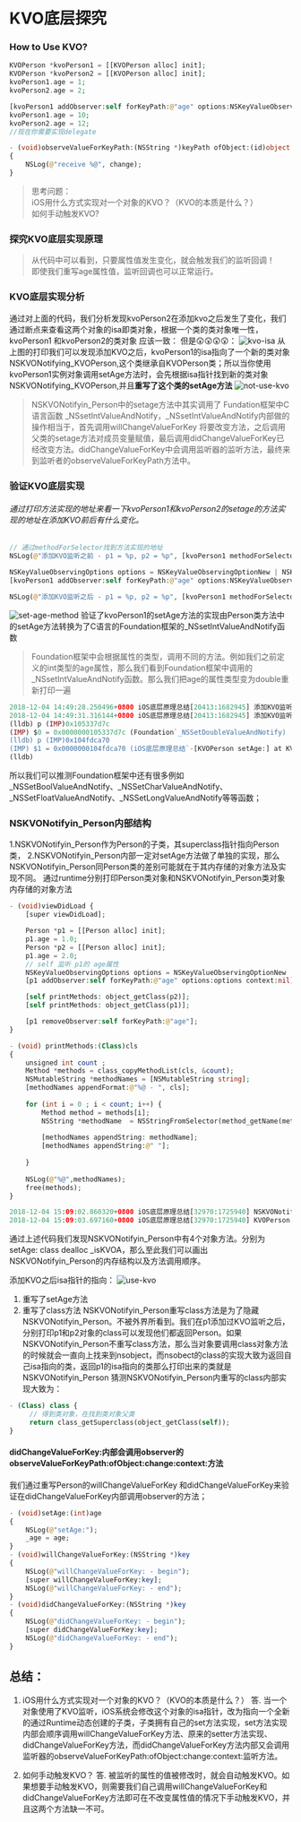 # KVO底层探究
### How to Use KVO?
```php
KVOPerson *kvoPerson1 = [[KVOPerson alloc] init];
KVOPerson *kvoPerson2 = [[KVOPerson alloc] init];
kvoPerson1.age = 1;
kvoPerson2.age = 2;

[kvoPerson1 addObserver:self forKeyPath:@"age" options:NSKeyValueObservingOptionNew context:nil];
kvoPerson1.age = 10;
kvoPerson2.age = 12;
//现在你需要实现delegate

- (void)observeValueForKeyPath:(NSString *)keyPath ofObject:(id)object change:(NSDictionary<NSKeyValueChangeKey,id> *)change context:(void *)context
{
	NSLog(@"receive %@", change);
}
```
> 思考问题：<br>
iOS用什么方式实现对一个对象的KVO？（KVO的本质是什么？）<br>
如何手动触发KVO?<br>

### 探究KVO底层实现原理
> 从代码中可以看到，只要属性值发生变化，就会触发我们的监听回调！<br>
即使我们重写age属性值，监听回调也可以正常运行。

### KVO底层实现分析

通过对上面的代码，我们分析发现kvoPerson2在添加kvo之后发生了变化，我们通过断点来查看这两个对象的isa即类对象，根据一个类的类对象唯一性，kvoPerson1 和kvoPerson2的类对象
应该一致：
但是😲😲😲😲：
![kvo-isa](https://github.com/Interview-Skill/OC-Class-Analysis/blob/master/Image/kvo-isa.png)
从上图的打印我们可以发现添加KVO之后，kvoPerson1的isa指向了一个新的类对象NSKVONotifying_KVOPerson,这个类继承自KVOPerson类；所以当你使用kvoPerson1实例对象调用setAge方法时，会先根据isa指针找到新的类对象NSKVONotifying_KVOPerson,并且**重写了这个类的setAge方法**
![not-use-kvo](https://github.com/Interview-Skill/OC-Class-Analysis/blob/master/Image/kvo-setage-before.png)

> NSKVONotifyin_Person中的setage方法中其实调用了 Fundation框架中C语言函数 _NSsetIntValueAndNotify，_NSsetIntValueAndNotify内部做的操作相当于，首先调用willChangeValueForKey 将要改变方法，之后调用父类的setage方法对成员变量赋值，最后调用didChangeValueForKey已经改变方法。didChangeValueForKey中会调用监听器的监听方法，最终来到监听者的observeValueForKeyPath方法中。

### 验证KVO底层实现

###### 通过打印方法实现的地址来看一下kvoPerson1和kvoPerson2的setage的方法实现的地址在添加KVO前后有什么变化。
```php
// 通过methodForSelector找到方法实现的地址
NSLog(@"添加KVO监听之前 - p1 = %p, p2 = %p", [kvoPerson1 methodForSelector: @selector(setAge:)],[kvoPerson2 methodForSelector: @selector(setAge:)]);
	
NSKeyValueObservingOptions options = NSKeyValueObservingOptionNew | NSKeyValueObservingOptionOld;
[kvoPerson1 addObserver:self forKeyPath:@"age" options:NSKeyValueObservingOptionNew context:nil];

NSLog(@"添加KVO监听之后 - p1 = %p, p2 = %p", [kvoPerson1 methodForSelector: @selector(setAge:)],[kvoPerson2 methodForSelector: @selector(setAge:)]);
```
![set-age-method](https://github.com/Interview-Skill/OC-Class-Analysis/blob/master/Image/setage.png)
验证了kvoPerson1的setAge方法的实现由Person类方法中的setAge方法转换为了C语言的Foundation框架的_NSsetIntValueAndNotify函数
> Foundation框架中会根据属性的类型，调用不同的方法。例如我们之前定义的int类型的age属性，那么我们看到Foundation框架中调用的_NSsetIntValueAndNotify函数。那么我们把age的属性类型变为double重新打印一遍

```php
2018-12-04 14:49:28.250496+0800 iOS底层原理总结[20413:1682945] 添加KVO监听之前 - p1 = 0x104fdca70, p2 = 0x104fdca70
2018-12-04 14:49:31.316144+0800 iOS底层原理总结[20413:1682945] 添加KVO监听之后 - p1 = 0x105337d7c, p2 = 0x104fdca70
(lldb) p (IMP)0x105337d7c
(IMP) $0 = 0x0000000105337d7c (Foundation`_NSSetDoubleValueAndNotify)
(lldb) p (IMP)0x104fdca70
(IMP) $1 = 0x0000000104fdca70 (iOS底层原理总结`-[KVOPerson setAge:] at KVOPerson.h:15)
(lldb) 
```
所以我们可以推测Foundation框架中还有很多例如_NSSetBoolValueAndNotify、_NSSetCharValueAndNotify、_NSSetFloatValueAndNotify、_NSSetLongValueAndNotify等等函数；

### NSKVONotifyin_Person内部结构
1.NSKVONotifyin_Person作为Person的子类，其superclass指针指向Person类，
2.NSKVONotifyin_Person内部一定对setAge方法做了单独的实现，那么NSKVONotifyin_Person同Person类的差别可能就在于其内存储的对象方法及实现不同。
通过runtime分别打印Person类对象和NSKVONotifyin_Person类对象内存储的对象方法
```php
- (void)viewDidLoad {
    [super viewDidLoad];

    Person *p1 = [[Person alloc] init];
    p1.age = 1.0;
    Person *p2 = [[Person alloc] init];
    p1.age = 2.0;
    // self 监听 p1的 age属性
    NSKeyValueObservingOptions options = NSKeyValueObservingOptionNew | NSKeyValueObservingOptionOld;
    [p1 addObserver:self forKeyPath:@"age" options:options context:nil];

    [self printMethods: object_getClass(p2)];
    [self printMethods: object_getClass(p1)];

    [p1 removeObserver:self forKeyPath:@"age"];
}

- (void) printMethods:(Class)cls
{
    unsigned int count ;
    Method *methods = class_copyMethodList(cls, &count);
    NSMutableString *methodNames = [NSMutableString string];
    [methodNames appendFormat:@"%@ - ", cls];
    
    for (int i = 0 ; i < count; i++) {
        Method method = methods[i];
        NSString *methodName  = NSStringFromSelector(method_getName(method));
        
        [methodNames appendString: methodName];
        [methodNames appendString:@" "];
        
    }
    
    NSLog(@"%@",methodNames);
    free(methods);
}

```
```php
2018-12-04 15:09:02.860320+0800 iOS底层原理总结[32970:1725940] NSKVONotifying_KVOPerson - setAge:--- class--- dealloc--- _isKVOA---
2018-12-04 15:09:03.697160+0800 iOS底层原理总结[32970:1725940] KVOPerson - address--- .cxx_destruct--- setAddress:--- setAge:--- age---
```
通过上述代码我们发现NSKVONotifyin_Person中有4个对象方法。分别为setAge: class dealloc _isKVOA，那么至此我们可以画出NSKVONotifyin_Person的内存结构以及方法调用顺序。

添加KVO之后isa指针的指向：
![use-kvo](https://github.com/Interview-Skill/OC-Class-Analysis/blob/master/Image/kvo-setage.png)
1. 重写了setAge方法
2. 重写了class方法
NSKVONotifyin_Person重写class方法是为了隐藏NSKVONotifyin_Person。不被外界所看到。我们在p1添加过KVO监听之后，分别打印p1和p2对象的class可以发现他们都返回Person。如果NSKVONotifyin_Person不重写class方法，那么当对象要调用class对象方法的时候就会一直向上找来到nsobject，而nsobect的class的实现大致为返回自己isa指向的类，返回p1的isa指向的类那么打印出来的类就是NSKVONotifyin_Person
猜测NSKVONotifyin_Person内重写的class内部实现大致为：
```php
- (Class) class {
     // 得到类对象，在找到类对象父类
     return class_getSuperclass(object_getClass(self));
}
```
#### didChangeValueForKey:内部会调用observer的observeValueForKeyPath:ofObject:change:context:方法

我们通过重写Person的willChangeValueForKey 和didChangeValueForKey来验证在didChangeValueForKey内部调用observer的方法；

```php
- (void)setAge:(int)age
{
    NSLog(@"setAge:");
    _age = age;
}
- (void)willChangeValueForKey:(NSString *)key
{
    NSLog(@"willChangeValueForKey: - begin");
    [super willChangeValueForKey:key];
    NSLog(@"willChangeValueForKey: - end");
}
- (void)didChangeValueForKey:(NSString *)key
{
    NSLog(@"didChangeValueForKey: - begin");
    [super didChangeValueForKey:key];
    NSLog(@"didChangeValueForKey: - end");
}
```
## 总结：

1. iOS用什么方式实现对一个对象的KVO？（KVO的本质是什么？）
答. 当一个对象使用了KVO监听，iOS系统会修改这个对象的isa指针，改为指向一个全新的通过Runtime动态创建的子类，子类拥有自己的set方法实现，set方法实现内部会顺序调用willChangeValueForKey方法、原来的setter方法实现、didChangeValueForKey方法，而didChangeValueForKey方法内部又会调用监听器的observeValueForKeyPath:ofObject:change:context:监听方法。

2. 如何手动触发KVO？
答. 被监听的属性的值被修改时，就会自动触发KVO。如果想要手动触发KVO，则需要我们自己调用willChangeValueForKey和didChangeValueForKey方法即可在不改变属性值的情况下手动触发KVO，并且这两个方法缺一不可。
